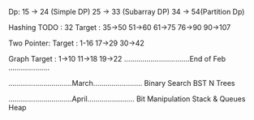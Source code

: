 Dp: 15 -> 24 (Simple DP)
    25 -> 33 (Subarray DP)
    34 -> 54(Partition Dp)


Hashing
TODO : 32
Target : 35->50
         51->60
         61->75
         76->90
         90->107

Two Pointer:
Target : 1-16
         17->29
         30->42

Graph
Target : 1->10
         11->18
         19->22
................................End of Feb ....................

...............................March........................
Binary Search
BST
N Trees

...............................April.......................
Bit Manipulation
Stack & Queues
Heap

